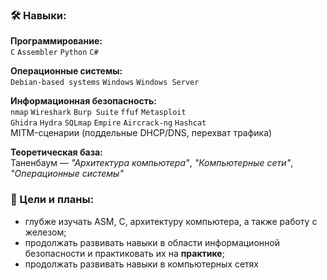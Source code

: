 ### 🛠️ Навыки:
**Программирование:**  
`C` `Assembler` `Python` `C#`

**Операционные системы:**  
`Debian-based systems` `Windows` `Windows Server`

**Информационная безопасность:**  
`nmap` `Wireshark` `Burp Suite` `ffuf` `Metasploit`  
`Ghidra` `Hydra` `SQLmap` `Empire` `Aircrack-ng` `Hashcat`  
MITM-сценарии (поддельные DHCP/DNS, перехват трафика)

**Теоретическая база:**  
Таненбаум — *"Архитектура компьютера"*, *"Компьютерные сети"*, *"Операционные системы"*

### 🎯 Цели и планы: 
- глубже изучать ASM, C, архитектуру компьютера, а также работу с железом;
- продолжать развивать навыки в области информационной безопасности и практиковать их на **практике**;
- продолжать развивать навыки в компьютерных сетях
